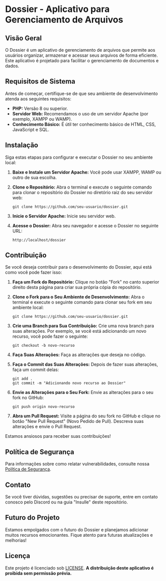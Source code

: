 # Dossier - Aplicativo para Gerenciamento de Arquivos

## Visão Geral

O Dossier é um aplicativo de gerenciamento de arquivos que permite aos usuários organizar, armazenar e acessar seus arquivos de forma eficiente. Este aplicativo é projetado para facilitar o gerenciamento de documentos e dados.

## Requisitos de Sistema

Antes de começar, certifique-se de que seu ambiente de desenvolvimento atenda aos seguintes requisitos:

- **PHP:** Versão 8 ou superior.
- **Servidor Web:** Recomendamos o uso de um servidor Apache (por exemplo, XAMPP ou WAMP).
- **Conhecimento Básico:** É útil ter conhecimento básico de HTML, CSS, JavaScript e SQL.

## Instalação

Siga estas etapas para configurar e executar o Dossier no seu ambiente local:

1. **Baixe e Instale um Servidor Apache:** Você pode usar XAMPP, WAMP ou outro de sua escolha.

2. **Clone o Repositório:** Abra o terminal e execute o seguinte comando para clonar o repositório do Dossier no diretório raiz do seu servidor web:

    ```shell
    git clone https://github.com/seu-usuario/dossier.git
    ```

3. **Inicie o Servidor Apache:** Inicie seu servidor web.

4. **Acesse o Dossier:** Abra seu navegador e acesse o Dossier no seguinte URL:

    ```url
    http://localhost/dossier
    ```

## Contribuição

Se você deseja contribuir para o desenvolvimento do Dossier, aqui está como você pode fazer isso:

1. **Faça um Fork do Repositório:** Clique no botão "Fork" no canto superior direito desta página para criar sua própria cópia do repositório.

2. **Clone o Fork para o Seu Ambiente de Desenvolvimento:** Abra o terminal e execute o seguinte comando para clonar seu fork em seu ambiente local:

    ```shell
    git clone https://github.com/seu-usuario/dossier.git
    ```

3. **Crie uma Branch para Sua Contribuição:** Crie uma nova branch para suas alterações. Por exemplo, se você está adicionando um novo recurso, você pode fazer o seguinte:

    ```shell
    git checkout -b novo-recurso
    ```

4. **Faça Suas Alterações:** Faça as alterações que deseja no código.

5. **Faça o Commit das Suas Alterações:** Depois de fazer suas alterações, faça um commit delas:

    ```shell
    git add .
    git commit -m "Adicionando novo recurso ao Dossier"
    ```

6. **Envie as Alterações para o Seu Fork:** Envie as alterações para o seu fork no GitHub:

    ```shell
    git push origin novo-recurso
    ```

7. **Abra um Pull Request:** Visite a página do seu fork no GitHub e clique no botão "New Pull Request" (Novo Pedido de Pull). Descreva suas alterações e envie o Pull Request.

Estamos ansiosos para receber suas contribuições!

## Política de Segurança

Para informações sobre como relatar vulnerabilidades, consulte nossa [Política de Segurança](SECURITY.md).

## Contato

Se você tiver dúvidas, sugestões ou precisar de suporte, entre em contato conosco pelo Discord ou na guia "Insulle" deste repositório.

## Futuro do Projeto

Estamos empolgados com o futuro do Dossier e planejamos adicionar muitos recursos emocionantes. Fique atento para futuras atualizações e melhorias!

## Licença

Este projeto é licenciado sob [LICENSE](LICENSE.md). **A distribuição deste aplicativo é proibida sem permissão prévia.**
